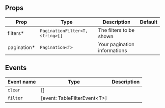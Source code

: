 <!-- This file is automatically generated, do not edit manually. -->

<script setup>
import AppTableFiltersPopoverPlayground from './AppTableFiltersPopoverPlayground.vue'
</script>

<AppTableFiltersPopoverPlayground />

## Props

| Prop | Type | Description | Default |
| ---- | ---- | ----------- | ------- |
| filters* | `PaginationFilter<T, string>[]` | The filters to be shown |  |
| pagination* | `Pagination<T>` | Your pagination informations |  |


## Events

| Event name | Type | Description |
| ---------- | ---- | ----------- |
| `clear` | [] |  |
| `filter` | [event: TableFilterEvent\<T\>] |  |

